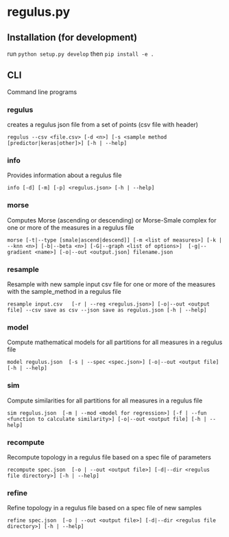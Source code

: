# regulus.py


## Installation (for development)

run `python setup.py develop` then `pip install -e .`


## CLI
Command line programs

### regulus
creates a regulus json file from a set of points (csv file with header)

`regulus --csv <file.csv> [-d <n>] [-s <sample method [predictor|keras|other]>] [-h | --help]`


### info
Provides information about a regulus file

`info [-d] [-m] [-p] <regulus.json> [-h | --help]`

### morse
Computes Morse (ascending or descending) or Morse-Smale complex for one or more of 
the measures in a regulus file

`morse [-t|--type [smale|ascend|descend]] [-m <list of measures>] [-k | --knn <n>] [-b|--beta <n>] [-G|--graph <list of options>] 
[-g|--gradient <name>] [-o|--out <output.json] filename.json` 


### resample
Resample with new sample input csv file for one or more of the measures with the sample_method in a regulus file 

`resample input.csv   [-r | --reg <regulus.json>] [-o|--out <output file] --csv save as csv --json save as regulus.json [-h | --help]`

### model
Compute mathematical models for all partitions for all measures in a regulus file

`model regulus.json  [-s | --spec <spec.json>] [-o|--out <output file] [-h | --help]`

### sim
Compute similarities for all partitions for all measures in a regulus file 

`sim regulus.json  [-m | --mod <model for regression>] [-f | --fun <function to calculate similarity>] [-o|--out <output file] [-h | --help]`


### recompute
Recompute topology in a regulus file based on a spec file of parameters

`recompute spec.json  [-o | --out <output file>] [-d|--dir <regulus file directory>] [-h | --help]`

### refine
Refine topology in a regulus file based on a spec file of new samples

`refine spec.json  [-o | --out <output file>] [-d|--dir <regulus file directory>] [-h | --help]`
